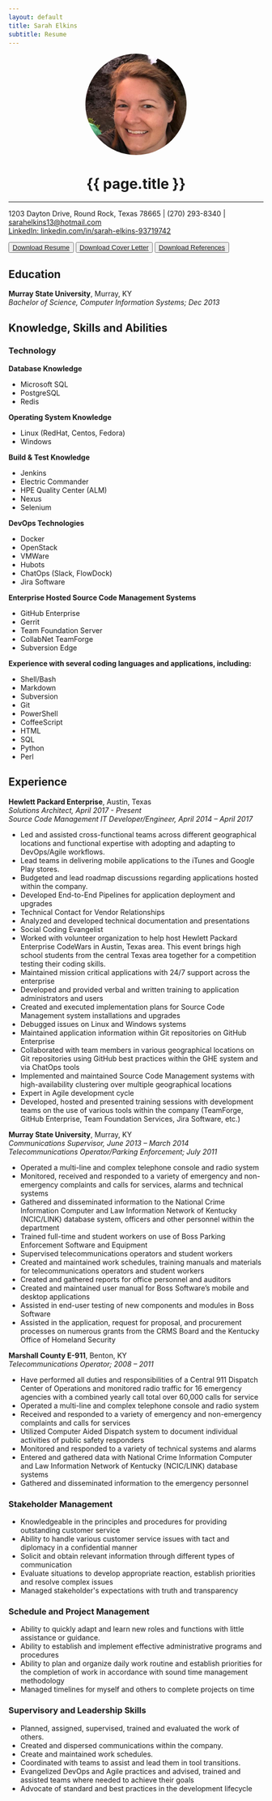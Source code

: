 ```yaml
---
layout: default
title: Sarah Elkins
subtitle: Resume
---
```


<img align="middle" src="./assets/images/HeadShot.jpg" alt="Sarah Elkins" style="border-radius:50%; display:block; margin:auto;" width="200" height="200">  

<h1 align="center">{{ page.title }}</h1>  

***  
1203 Dayton Drive, Round Rock, Texas 78665 | (270) 293-8340 | sarahelkins13@hotmail.com   
[LinkedIn: linkedin.com/in/sarah-elkins-93719742](linkedin.com/in/sarah-elkins-93719742)  

<p align="center">

<button><a href="https://github.com/selkins13/selkins13.github.io/raw/master/documents/SarahElkinsResume.pdf">Download Resume</a></button> <button><a href="https://github.com/selkins13/selkins13.github.io/raw/master/documents/SarahElkinsCoverLetter.docx">Download Cover Letter</a></button> <button><a href="https://github.com/selkins13/selkins13.github.io/raw/master/documents/SarahElkinsReferences.docx">Download References</a></button>

</p>

## Education
__Murray State University__, Murray, KY  
_Bachelor of Science, Computer Information Systems; Dec 2013_  

## Knowledge, Skills and Abilities
### Technology  
__Database Knowledge__
<ul>
  <li>Microsoft SQL</li>
  <li>PostgreSQL</li>
  <li>Redis</li>
</ul>

__Operating System Knowledge__
<ul>
  <li>Linux (RedHat, Centos, Fedora)</li>
  <li>Windows</li>
</ul>

__Build & Test Knowledge__
<ul>
  <li>Jenkins</li>
  <li>Electric Commander</li>
  <li>HPE Quality Center (ALM)</li>
  <li>Nexus</li>
  <li>Selenium</li>
</ul>

__DevOps Technologies__
<ul>
  <li>Docker</li>
  <li>OpenStack</li>
  <li>VMWare</li>
  <li>Hubots</li>
  <li>ChatOps (Slack, FlowDock)</li>
  <li>Jira Software</li>
</ul>

__Enterprise Hosted Source Code Management Systems__
<ul>
  <li>GitHub Enterprise</li>
  <li>Gerrit</li>
  <li>Team Foundation Server</li>
  <li>CollabNet TeamForge</li>
  <li>Subversion Edge</li>
</ul>

__Experience with several coding languages and applications, including:__
<ul>
  <li>Shell/Bash</li>
  <li>Markdown</li>
  <li>Subversion</li>
  <li>Git</li>
  <li>PowerShell</li>
  <li>CoffeeScript</li>
  <li>HTML</li>
  <li>SQL</li>
  <li>Python</li>
  <li>Perl</li>
</ul>

## Experience  
__Hewlett Packard Enterprise__, Austin, Texas  
_Solutions Architect, April 2017 - Present_  
_Source Code Management IT Developer/Engineer, April 2014 – April 2017_  
<ul>
  <li>Led and assisted cross-functional teams across different geographical locations and functional expertise with adopting and adapting to DevOps/Agile workflows.</li>
  <li>Lead teams in delivering mobile applications to the iTunes and Google Play stores.</li>
  <li>Budgeted and lead roadmap discussions regarding applications hosted within the company.</li>
  <li>Developed End-to-End Pipelines for application deployment and upgrades</li>
  <li>Technical Contact for Vendor Relationships</li>
  <li>Analyzed and developed technical documentation and presentations</li>
  <li>Social Coding Evangelist</li>
  <li>Worked with volunteer organization to help host Hewlett Packard Enterprise CodeWars in Austin, Texas area.  This event brings high school students from the central Texas area together for a competition testing their coding skills.</li>
  <li>Maintained mission critical applications with 24/7 support across the enterprise</li>
  <li>Developed and provided verbal and written training to application administrators and users</li>
  <li>Created and executed implementation plans for Source Code Management system installations and upgrades</li>
  <li>Debugged issues on Linux and Windows systems</li>
  <li>Maintained application information within Git repositories on GitHub Enterprise</li>
  <li>Collaborated with team members in various geographical locations on Git repositories using GitHub best practices within the GHE system and via ChatOps tools</li>
  <li>Implemented and maintained Source Code Management systems with high-availability clustering over multiple geographical locations  
  <li>Expert in Agile development cycle</li>
  <li>Developed, hosted and presented training sessions with development teams on the use of various tools within the company (TeamForge, GitHub Enterprise, Team Foundation Services, Jira Software, etc.)</li>
</ul>

__Murray State University__, Murray, KY  
_Communications Supervisor, June 2013 – March 2014_  
_Telecommunications Operator/Parking Enforcement; July 2011_  
<ul>
  <li>Operated a multi-line and complex telephone console and radio system</li>
  <li>Monitored, received and responded to a variety of emergency and non-emergency complaints and calls for services, alarms and technical systems</li>
  <li>Gathered and disseminated information to the National Crime Information Computer and Law Information Network of Kentucky (NCIC/LINK) database system, officers and other personnel within the department</li>
  <li>Trained full-time and student workers on use of Boss Parking Enforcement Software and Equipment</li>
  <li>Supervised telecommunications operators and student workers</li>
  <li>Created and maintained work schedules, training manuals and materials for telecommunications operators and student workers</li>
  <li>Created and gathered reports for office personnel and auditors</li>
  <li>Created and maintained user manual for Boss Software’s mobile and desktop applications</li>
  <li>Assisted in end-user testing of new components and modules in Boss Software</li>
  <li>Assisted in the application, request for proposal, and procurement processes on numerous grants from the CRMS Board and the Kentucky Office of Homeland Security</li>
</ul>

__Marshall County E-911__, Benton, KY  
_Telecommunications Operator; 2008 – 2011_  
<ul>
  <li>Have performed all duties and responsibilities of a Central 911 Dispatch Center of Operations and monitored radio traffic for 16 emergency agencies with a combined yearly call total over 60,000 calls for service</li>
  <li>Operated a multi-line and complex telephone console and radio system</li>
  <li>Received and responded to a variety of emergency and non-emergency complaints and calls for services</li>
  <li>Utilized Computer Aided Dispatch system to document individual activities of public safety responders</li>
  <li>Monitored and responded to a variety of technical systems and alarms</li>
  <li>Entered and gathered data with National Crime Information Computer and Law Information Network of Kentucky (NCIC/LINK) database systems</li>
  <li>Gathered and disseminated information to the emergency personnel</li>
</ul>

### Stakeholder Management
<ul>
  <li>Knowledgeable in the principles and procedures for providing outstanding customer service  </li>
  <li>Ability to handle various customer service issues with tact and diplomacy in a confidential manner  </li>
  <li>Solicit and obtain relevant information through different types of communication  </li>
  <li>Evaluate situations to develop appropriate reaction, establish priorities and resolve complex issues  </li>
  <li>Managed stakeholder's expectations with truth and transparency</li>
</ul>

### Schedule and Project Management
<ul>
  <li>Ability to quickly adapt and learn new roles and functions with little assistance or guidance.</li>
  <li>Ability to establish and implement effective administrative programs and procedures  </li>
  <li>Ability to plan and organize daily work routine and establish priorities for the completion of work in accordance with sound time management methodology  </li>
  <li>Managed timelines for myself and others to complete projects on time</li>
</ul>

### Supervisory and Leadership Skills
<ul>
  <li>Planned, assigned, supervised, trained and evaluated the work of others.  </li>
  <li>Created and dispersed communications within the company.</li>
  <li>Create and maintained work schedules.</li>
  <li>Coordinated with teams to assist and lead them in tool transitions.</li>
  <li>Evangelized DevOps and Agile practices and advised, trained and assisted teams where needed to achieve their goals</li>
  <li>Advocate of standard and best practices in the development lifecycle</li>
</ul>
